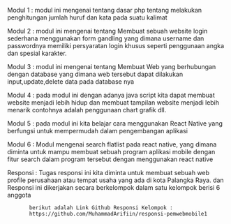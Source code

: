 Modul 1 : modul ini mengenai tentang dasar php tentang melakukan penghitungan jumlah huruf dan kata pada suatu kalimat


Modul 2 : modul ini mengenai tentang Membuat sebuah website login sederhana menggunakan form gandling yang dimana username dan passwordnya memiliki persyaratan 
          login khusus seperti penggunaan angka dan spesial karakter.
          
          
Modul 3 : modul ini mengenai tentang Membuat Web yang berhubungan dengan database yang dimana web tersebut dapat dilakukan input,update,delete data pada database nya


Modul 4 : pada modul ini dengan adanya java script kita dapat membuat website menjadi lebih hidup dan membuat tampilan website menjadi lebih 
          menarik contohnya adalah penggunaan chart grafik dll.
          
          
Modul 5 : pada modul ini kita belajar cara menggunakan React Native yang berfungsi untuk mempermudah dalam pengembangan aplikasi


Modul 6 : Modul mengenai search flatlist pada react native, yang dimana diminta untuk mampu membuat sebuah program aplikasi mobile 
          dengan fitur search dalam program tersebut dengan menggunakan react native
          
          
Responsi : Tugas responsi ini kita diminta untuk membuat sebuah web profile perusahaan atau tempat usaha yang ada di kota Palangka Raya. 
           dan Responsi ini dikerjakan secara berkelompok dalam satu kelompok berisi 6 anggota 
           
           berikut adalah Link Github Responsi Kelompok :
           https://github.com/MuhammadArifiin/responsi-pemwebmobile1

